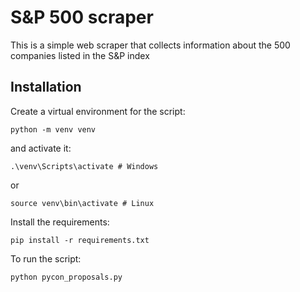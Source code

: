 # S&P 500 scraper

This is a simple web scraper that collects information about the 500 companies listed in the S&P index

## Installation

Create a virtual environment for the script:

    python -m venv venv

and activate it:

    .\venv\Scripts\activate # Windows
or 
    
    source venv\bin\activate # Linux

Install the requirements:

    pip install -r requirements.txt

To run the script: 

    python pycon_proposals.py